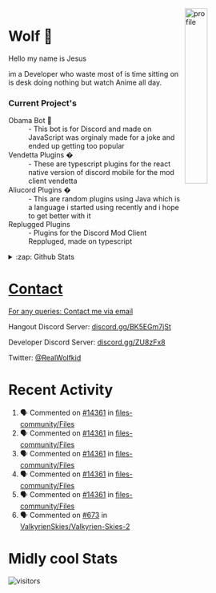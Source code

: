 
<img align="right" alt="profile" width=30% src="https://avatars1.githubusercontent.com/u/32025746?s=460&u=b71f51a6d786a0817807f3e953f36734ac4493c7&v=4">

<h1>Wolf 🐺</h1>

<p>Hello my name is Jesus 

im a Developer who waste most of is time sitting
on is desk doing nothing but watch Anime all day.

</p>


<h3>Current Project's</h3>
<dl>
  <dt>Obama Bot 🤖</dt>
  <dd>- This bot is for Discord and made on JavaScript was orginaly made for a joke and ended up getting too popular</dd>
  
  <dt>Vendetta Plugins �</dt>
  <dd>- These are typescript plugins for the react native version of discord mobile for the mod client vendetta</dd>
  
  <dt>Aliucord Plugins �</dt>
  <dd>- This are random plugins using Java which is a language i started using recently and i hope to get better with it</dd>
  
  <dt>Replugged Plugins </dt>
  <dd>- Plugins for the Discord Mod Client Reppluged, made on typescript<dd>
</dl>

<!--<a href="https://youtube.com/c/Wolfkid">

<img src="https://img.shields.io/badge/Wolfkid%20-%23FF0000.svg?&style=for-the-badge&logo=YouTube&logoColor=white"/>
-->




<details>  
<summary>:zap: Github Stats</summary>
<a href="https://youtube.com/c/Wolfkid">
<img align="left" alt="Wolf's Github Stats" src="https://github-readme-stats.vercel.app/api?username=Wolfkid200444&show_icons=true&theme=tokyonight" />
<img align="bottom" alt="Wolf's Github Stats" src="https://github-readme-stats.vercel.app/api/top-langs/?username=Wolfkid200444&show_icons=true&theme=tokyonight"/>
  </details>

<h1>Contact</h1>
      <p>For any queries: <a href="mailto:helpwolf@gmail.com?Subject=My%20Query">Contact me via email</a></p>
      <p>Hangout Discord Server: <a href="https://discord.gg/BK5EGm7jSt">discord.gg/BK5EGm7jSt</a></p>
      <p>Developer Discord Server: <a href="https://discord.gg/ZU8zFx8">discord.gg/ZU8zFx8</a></p>
      <p>Twitter: <a href="https://twitter.com/RealWolfkid">@RealWolfkid</a></p>
     <!-- <p>My Website: <a href="https://realwolfie.ml">realwolfie.ml</a></p>
-->


  <h1> Recent Activity </h1>

<!--START_SECTION:activity-->
1. 🗣 Commented on [#14361](https://github.com/files-community/Files/issues/14361#issuecomment-1910101204) in [files-community/Files](https://github.com/files-community/Files)
2. 🗣 Commented on [#14361](https://github.com/files-community/Files/issues/14361#issuecomment-1902510541) in [files-community/Files](https://github.com/files-community/Files)
3. 🗣 Commented on [#14361](https://github.com/files-community/Files/issues/14361#issuecomment-1902487884) in [files-community/Files](https://github.com/files-community/Files)
4. 🗣 Commented on [#14361](https://github.com/files-community/Files/issues/14361#issuecomment-1901736370) in [files-community/Files](https://github.com/files-community/Files)
5. 🗣 Commented on [#14361](https://github.com/files-community/Files/issues/14361#issuecomment-1899387636) in [files-community/Files](https://github.com/files-community/Files)
6. 🗣 Commented on [#673](https://github.com/ValkyrienSkies/Valkyrien-Skies-2/issues/673#issuecomment-1895541554) in [ValkyrienSkies/Valkyrien-Skies-2](https://github.com/ValkyrienSkies/Valkyrien-Skies-2)
<!--END_SECTION:activity-->


  <h1> Midly cool Stats </h1>

  ![visitors](https://visitor-badge.laobi.icu/badge?page_id=Wolfkid200444.Wolfkid200444)
